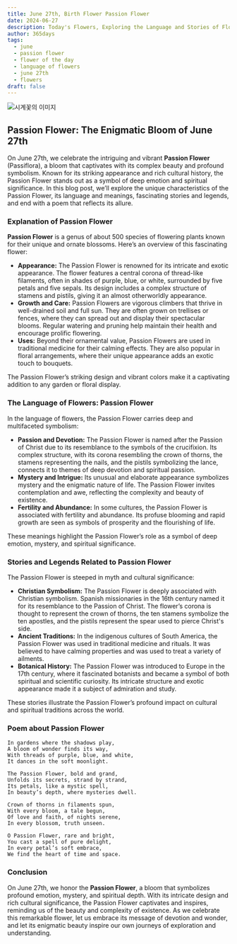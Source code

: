 ```yaml
---
title: June 27th, Birth Flower Passion Flower
date: 2024-06-27
description: Today's Flowers, Exploring the Language and Stories of Flowers Passion Flower
author: 365days
tags:
  - june
  - passion flower
  - flower of the day
  - language of flowers
  - june 27th
  - flowers
draft: false
---
```


![시계꽃의 이미지](https://cdn.pixabay.com/photo/2016/10/06/03/32/watch-flowers-1718103_1280.jpg#center)

## Passion Flower: The Enigmatic Bloom of June 27th

On June 27th, we celebrate the intriguing and vibrant **Passion Flower** (Passiflora), a bloom that captivates with its complex beauty and profound symbolism. Known for its striking appearance and rich cultural history, the Passion Flower stands out as a symbol of deep emotion and spiritual significance. In this blog post, we’ll explore the unique characteristics of the Passion Flower, its language and meanings, fascinating stories and legends, and end with a poem that reflects its allure.

### Explanation of Passion Flower

**Passion Flower** is a genus of about 500 species of flowering plants known for their unique and ornate blossoms. Here’s an overview of this fascinating flower:

- **Appearance:** The Passion Flower is renowned for its intricate and exotic appearance. The flower features a central corona of thread-like filaments, often in shades of purple, blue, or white, surrounded by five petals and five sepals. Its design includes a complex structure of stamens and pistils, giving it an almost otherworldly appearance.
- **Growth and Care:** Passion Flowers are vigorous climbers that thrive in well-drained soil and full sun. They are often grown on trellises or fences, where they can spread out and display their spectacular blooms. Regular watering and pruning help maintain their health and encourage prolific flowering.
- **Uses:** Beyond their ornamental value, Passion Flowers are used in traditional medicine for their calming effects. They are also popular in floral arrangements, where their unique appearance adds an exotic touch to bouquets.

The Passion Flower’s striking design and vibrant colors make it a captivating addition to any garden or floral display.

### The Language of Flowers: Passion Flower

In the language of flowers, the Passion Flower carries deep and multifaceted symbolism:

- **Passion and Devotion:** The Passion Flower is named after the Passion of Christ due to its resemblance to the symbols of the crucifixion. Its complex structure, with its corona resembling the crown of thorns, the stamens representing the nails, and the pistils symbolizing the lance, connects it to themes of deep devotion and spiritual passion.
- **Mystery and Intrigue:** Its unusual and elaborate appearance symbolizes mystery and the enigmatic nature of life. The Passion Flower invites contemplation and awe, reflecting the complexity and beauty of existence.
- **Fertility and Abundance:** In some cultures, the Passion Flower is associated with fertility and abundance. Its profuse blooming and rapid growth are seen as symbols of prosperity and the flourishing of life.

These meanings highlight the Passion Flower’s role as a symbol of deep emotion, mystery, and spiritual significance.

### Stories and Legends Related to Passion Flower

The Passion Flower is steeped in myth and cultural significance:

- **Christian Symbolism:** The Passion Flower is deeply associated with Christian symbolism. Spanish missionaries in the 16th century named it for its resemblance to the Passion of Christ. The flower’s corona is thought to represent the crown of thorns, the ten stamens symbolize the ten apostles, and the pistils represent the spear used to pierce Christ's side.
- **Ancient Traditions:** In the indigenous cultures of South America, the Passion Flower was used in traditional medicine and rituals. It was believed to have calming properties and was used to treat a variety of ailments.
- **Botanical History:** The Passion Flower was introduced to Europe in the 17th century, where it fascinated botanists and became a symbol of both spiritual and scientific curiosity. Its intricate structure and exotic appearance made it a subject of admiration and study.

These stories illustrate the Passion Flower’s profound impact on cultural and spiritual traditions across the world.

### Poem about Passion Flower


	In gardens where the shadows play,
	A bloom of wonder finds its way,
	With threads of purple, blue, and white,
	It dances in the soft moonlight.
	
	The Passion Flower, bold and grand,
	Unfolds its secrets, strand by strand,
	Its petals, like a mystic spell,
	In beauty’s depth, where mysteries dwell.
	
	Crown of thorns in filaments spun,
	With every bloom, a tale begun,
	Of love and faith, of nights serene,
	In every blossom, truth unseen.
	
	O Passion Flower, rare and bright,
	You cast a spell of pure delight,
	In every petal’s soft embrace,
	We find the heart of time and space.

### Conclusion

On June 27th, we honor the **Passion Flower**, a bloom that symbolizes profound emotion, mystery, and spiritual depth. With its intricate design and rich cultural significance, the Passion Flower captivates and inspires, reminding us of the beauty and complexity of existence. As we celebrate this remarkable flower, let us embrace its message of devotion and wonder, and let its enigmatic beauty inspire our own journeys of exploration and understanding.